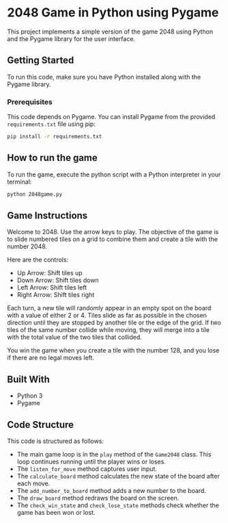 # 2048 Game in Python using Pygame

This project implements a simple version of the game 2048 using Python and the Pygame library for the user interface.

## Getting Started

To run this code, make sure you have Python installed along with the Pygame library.

### Prerequisites

This code depends on Pygame. You can install Pygame from the provided `requirements.txt` file using pip:

```sh
pip install -r requirements.txt
```

## How to run the game

To run the game, execute the python script with a Python interpreter in your terminal:

```sh
python 2048game.py
```

## Game Instructions

Welcome to 2048. Use the arrow keys to play. The objective of the game is to slide numbered tiles on a grid to combine them and create a tile with the number 2048.

Here are the controls:
- Up Arrow: Shift tiles up
- Down Arrow: Shift tiles down
- Left Arrow: Shift tiles left
- Right Arrow: Shift tiles right

Each turn, a new tile will randomly appear in an empty spot on the board with a value of either 2 or 4. Tiles slide as far as possible in the chosen direction until they are stopped by another tile or the edge of the grid. If two tiles of the same number collide while moving, they will merge into a tile with the total value of the two tiles that collided.

You win the game when you create a tile with the number 128, and you lose if there are no legal moves left.

## Built With

- Python 3
- Pygame

## Code Structure

This code is structured as follows:

- The main game loop is in the `play` method of the `Game2048` class. This loop continues running until the player wins or loses.
- The `listen_for_move` method captures user input.
- The `calculate_board` method calculates the new state of the board after each move.
- The `add_number_to_board` method adds a new number to the board.
- The `draw_board` method redraws the board on the screen.
- The `check_win_state` and `check_lose_state` methods check whether the game has been won or lost.
